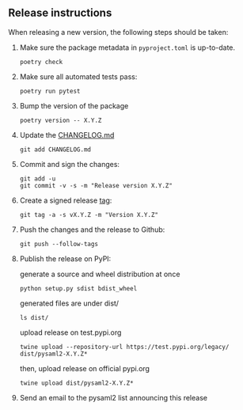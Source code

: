 ## Release instructions

When releasing a new version, the following steps should be taken:

1. Make sure the package metadata in `pyproject.toml` is up-to-date.

    ```
    poetry check
    ```

2. Make sure all automated tests pass:

    ```
    poetry run pytest
    ```

3. Bump the version of the package

    ```
    poetry version -- X.Y.Z
    ```

4. Update the [CHANGELOG.md]

    ```
    git add CHANGELOG.md
    ```

5. Commit and sign the changes:

    ```
    git add -u
    git commit -v -s -m "Release version X.Y.Z"
    ```

6. Create a signed release [tag]:

    ```
    git tag -a -s vX.Y.Z -m "Version X.Y.Z"
    ```

7. Push the changes and the release to Github:

   ```
   git push --follow-tags
   ```

8. Publish the release on PyPI:

   generate a source and wheel distribution at once
   ```
   python setup.py sdist bdist_wheel
   ```

   generated files are under dist/
   ```
   ls dist/
   ```

   upload release on test.pypi.org
   ```
   twine upload --repository-url https://test.pypi.org/legacy/ dist/pysaml2-X.Y.Z*
   ```

   then, upload release on official pypi.org
   ```
   twine upload dist/pysaml2-X.Y.Z*
   ```

9. Send an email to the pysaml2 list announcing this release


  [VERSION]: https://github.com/IdentityPython/pysaml2/blob/master/VERSION
  [CHANGELOG.md]: https://github.com/IdentityPython/pysaml2/blob/master/CHANGELOG.md
  [docutils]: http://docutils.sourceforge.net/
  [branch]: https://git-scm.com/book/en/v2/Git-Branching-Branches-in-a-Nutshell
  [tag]: https://git-scm.com/book/en/v2/Git-Basics-Tagging#_annotated_tags
